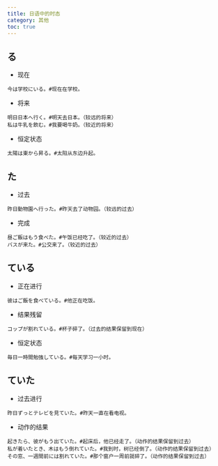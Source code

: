 ```yaml
---
title: 日语中的时态
category: 其他
toc: true
---
```


## る

- 现在

```example
今は学校にいる。#现在在学校。
```

- 将来

```example
明日日本へ行く。#明天去日本。（较远的将来）
私は牛乳を飲む。#我要喝牛奶。（较近的将来）
```

- 恒定状态

```example
太陽は東から昇る。#太阳从东边升起。
```

## た

- 过去

```example
昨日動物園へ行った。#昨天去了动物园。（较远的过去）
```

- 完成

```example
昼ご飯はもう食べた。#午饭已经吃了。（较近的过去）
バスが来た。#公交来了。（较近的过去）
```

## ている

- 正在进行

```example
彼はご飯を食べている。#他正在吃饭。
```

- 结果残留

```example
コップが割れている。#杯子碎了。（过去的结果保留到现在）
```

- 恒定状态

```example
毎日一時間勉強している。#每天学习一小时。
```

## ていた

- 过去进行

```example
昨日ずっとテレビを見ていた。#昨天一直在看电视。
```

- 动作的结果

```example
起きたら、彼がもう出ていた。#起床后，他已经走了。（动作的结果保留到过去）
私が着いたとき、木はもう倒れていた。#我到时，树已经倒了。（动作的结果保留到过去）
その窓、一週間前には割れていた。#那个窗户一周前就碎了。（动作的结果保留到过去）
```
